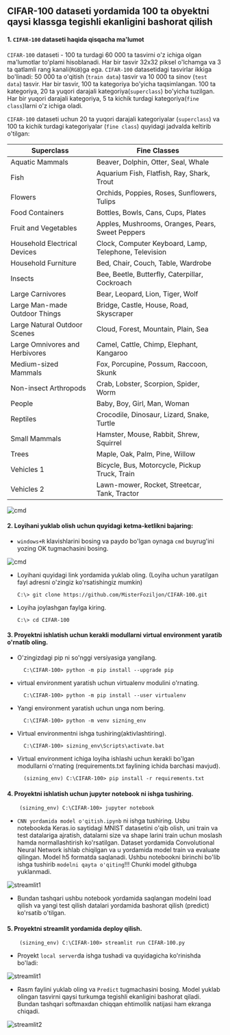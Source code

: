 ## CIFAR-100 dataseti yordamida 100 ta obyektni qaysi klassga tegishli ekanligini bashorat qilish

#### 1. ```CIFAR-100``` dataseti haqida qisqacha ma'lumot
```CIFAR-100``` dataseti - 100 ta turdagi 60 000 ta tasvirni o'z ichiga olgan ma'lumotlar to'plami hisoblanadi. Har bir tasvir 32x32 piksel o'lchamga va 3 ta qatlamli rang kanali(```RGB```)ga ega. ```CIFAR-100``` datasetidagi tasvirlar ikkiga bo'linadi: 50 000 ta o'qitish (```train data```) tasvir va 10 000 ta sinov (```test data```) tasvir. Har bir tasvir, 100 ta kategoriya bo'yicha taqsimlangan. 100 ta kategoriya, 20 ta yuqori darajali kategoriya(```superclass```) bo'yicha tuzilgan. Har bir yuqori darajali kategoriya, 5 ta kichik turdagi kategoriya(```fine class```)larni o'z ichiga oladi.

```CIFAR-100``` dataseti uchun 20 ta yuqori darajali kategoriyalar (```superclass```) va 100 ta kichik turdagi kategoriyalar (```fine class```) quyidagi jadvalda keltirib o'tilgan:

| Superclass             | Fine Classes                            |
|------------------------|----------------------------------------|
| Aquatic Mammals         | Beaver, Dolphin, Otter, Seal, Whale     |
| Fish                   | Aquarium Fish, Flatfish, Ray, Shark, Trout |
| Flowers                | Orchids, Poppies, Roses, Sunflowers, Tulips |
| Food Containers        | Bottles, Bowls, Cans, Cups, Plates      |
| Fruit and Vegetables   | Apples, Mushrooms, Oranges, Pears, Sweet Peppers |
| Household Electrical Devices | Clock, Computer Keyboard, Lamp, Telephone, Television |
| Household Furniture    | Bed, Chair, Couch, Table, Wardrobe       |
| Insects                | Bee, Beetle, Butterfly, Caterpillar, Cockroach |
| Large Carnivores       | Bear, Leopard, Lion, Tiger, Wolf         |
| Large Man-made Outdoor Things | Bridge, Castle, House, Road, Skyscraper |
| Large Natural Outdoor Scenes | Cloud, Forest, Mountain, Plain, Sea    |
| Large Omnivores and Herbivores | Camel, Cattle, Chimp, Elephant, Kangaroo |
| Medium-sized Mammals   | Fox, Porcupine, Possum, Raccoon, Skunk   |
| Non-insect Arthropods  | Crab, Lobster, Scorpion, Spider, Worm   |
| People                 | Baby, Boy, Girl, Man, Woman              |
| Reptiles               | Crocodile, Dinosaur, Lizard, Snake, Turtle |
| Small Mammals          | Hamster, Mouse, Rabbit, Shrew, Squirrel |
| Trees                  | Maple, Oak, Palm, Pine, Willow           |
| Vehicles 1             | Bicycle, Bus, Motorcycle, Pickup Truck, Train |
| Vehicles 2             | Lawn-mower, Rocket, Streetcar, Tank, Tractor |

![cmd](https://github.com/MisterFoziljon/CIFAR-100/blob/main/rasmlar/cifar100.png)

#### 2. Loyihani yuklab olish uchun quyidagi ketma-ketlikni bajaring:
  * `windows+R` klavishlarini bosing va paydo bo'lgan oynaga `cmd` buyrug'ini yozing OK tugmachasini bosing.
  
  ![cmd](https://github.com/MisterFoziljon/CIFAR-100/blob/main/rasmlar/cmd.png)

  * Loyihani quyidagi link yordamida yuklab oling. (Loyiha uchun yaratilgan fayl adresni o'zingiz ko'rsatishingiz mumkin)

        C:\> git clone https://github.com/MisterFoziljon/CIFAR-100.git

  * Loyiha joylashgan faylga kiring.
         
        C:\> cd CIFAR-100


#### 3. Proyektni ishlatish uchun kerakli modullarni virtual environment yaratib o'rnatib oling.
* O'zingizdagi pip ni so'nggi versiyasiga yangilang.

        C:\CIFAR-100> python -m pip install --upgrade pip
        
* virtual environment yaratish uchun virtualenv modulini o'rnating.
        
        C:\CIFAR-100> python -m pip install --user virtualenv

* Yangi environment yaratish uchun unga nom bering.
        
        C:\CIFAR-100> python -m venv sizning_env
        
* Virtual environmentni ishga tushiring(aktivlashtiring).
        
        C:\CIFAR-100> sizning_env\Scripts\activate.bat
        
* Virtual environment ichiga loyiha ishlashi uchun kerakli bo'lgan modullarni o'rnating (requirements.txt faylining ichida barchasi mavjud).
        
        (sizning_env) C:\CIFAR-100> pip install -r requirements.txt


#### 4. Proyektni ishlatish uchun jupyter notebook ni ishga tushiring.

        (sizning_env) C:\CIFAR-100> jupyter notebook
        
  * ```CNN yordamida model o'qitish.ipynb``` ni ishga tushiring. Usbu notebookda Keras.io saytidagi MNIST datasetini o'qib olish, uni train va test datalariga ajratish, datalarni size va shape larini train uchun moslash hamda normallashtirish ko'rsatilgan. Dataset yordamida Convolutional Neural Network ishlab chiqilgan va u yordamida model train va evaluate qilingan. Model h5 formatda saqlanadi. Ushbu notebookni birinchi bo'lib ishga tushirib ```modelni qayta o'qiting```!!! Chunki model githubga yuklanmadi.
  
![streamlit1](https://github.com/MisterFoziljon/CIFAR-100/blob/main/rasmlar/accuracy_and_loss.png)
  
  * Bundan tashqari ushbu notebook yordamida saqlangan modelni load qilish va yangi test qilish datalari yordamida bashorat qilish (predict) ko'rsatib o'tilgan.


#### 5. Proyektni streamlit yordamida deploy qilish.

        (sizning_env) C:\CIFAR-100> streamlit run CIFAR-100.py

  * Proyekt ```local server```da ishga tushadi va quyidagicha ko'rinishda bo'ladi:


![streamlit1](https://github.com/MisterFoziljon/CIFAR-100/blob/main/rasmlar/streamlit_main.png)
  
  * Rasm faylini yuklab oling va ```Predict``` tugmachasini bosing. Model yuklab olingan tasvirni qaysi turkumga tegishli ekanligini bashorat qiladi. Bundan tashqari softmaxdan chiqqan ehtimollik natijasi ham ekranga chiqadi.


![streamlit2](https://github.com/MisterFoziljon/CIFAR-100/blob/main/rasmlar/streamlit2.png)
